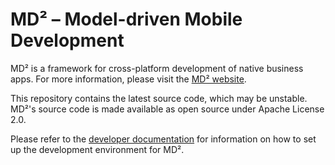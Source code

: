 MD² – Model-driven Mobile Development
=====================================

MD² is a framework for cross-platform development of native business apps.
For more information, please visit the [MD² website](http://wwu-pi.github.io/md2-web/).

This repository contains the latest source code, which may be unstable.
MD²'s source code is made available as open source under Apache License 2.0.

Please refer to the [developer documentation](docs/development/development-environment.md) for information on how to set up the development environment for MD².